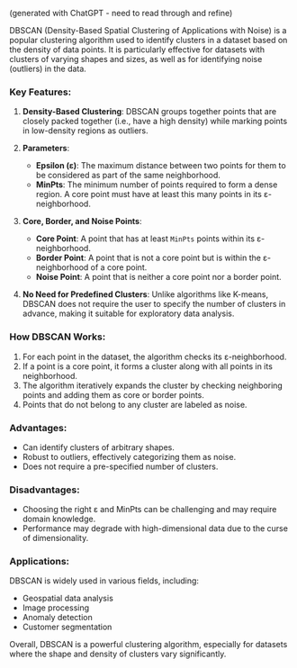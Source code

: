 (generated with ChatGPT - need to read through and refine)

DBSCAN (Density-Based Spatial Clustering of Applications with Noise) is a popular clustering algorithm used to identify clusters in a dataset based on the density of data points. It is particularly effective for datasets with clusters of varying shapes and sizes, as well as for identifying noise (outliers) in the data.

### Key Features:

1. **Density-Based Clustering**: DBSCAN groups together points that are closely packed together (i.e., have a high density) while marking points in low-density regions as outliers.

2. **Parameters**:
   - **Epsilon (ε)**: The maximum distance between two points for them to be considered as part of the same neighborhood.
   - **MinPts**: The minimum number of points required to form a dense region. A core point must have at least this many points in its ε-neighborhood.

3. **Core, Border, and Noise Points**:
   - **Core Point**: A point that has at least `MinPts` points within its ε-neighborhood.
   - **Border Point**: A point that is not a core point but is within the ε-neighborhood of a core point.
   - **Noise Point**: A point that is neither a core point nor a border point.

4. **No Need for Predefined Clusters**: Unlike algorithms like K-means, DBSCAN does not require the user to specify the number of clusters in advance, making it suitable for exploratory data analysis.

### How DBSCAN Works:

1. For each point in the dataset, the algorithm checks its ε-neighborhood.
2. If a point is a core point, it forms a cluster along with all points in its neighborhood.
3. The algorithm iteratively expands the cluster by checking neighboring points and adding them as core or border points.
4. Points that do not belong to any cluster are labeled as noise.

### Advantages:

- Can identify clusters of arbitrary shapes.
- Robust to outliers, effectively categorizing them as noise.
- Does not require a pre-specified number of clusters.

### Disadvantages:

- Choosing the right ε and MinPts can be challenging and may require domain knowledge.
- Performance may degrade with high-dimensional data due to the curse of dimensionality.

### Applications:

DBSCAN is widely used in various fields, including:

- Geospatial data analysis
- Image processing
- Anomaly detection
- Customer segmentation

Overall, DBSCAN is a powerful clustering algorithm, especially for datasets where the shape and density of clusters vary significantly.